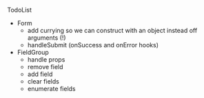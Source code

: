 TodoList

- Form
  - add currying so we can construct with an object instead off arguments (!)
  - handleSubmit (onSuccess and onError hooks)
- FieldGroup
  - handle props
  - remove field
  - add field
  - clear fields
  - enumerate fields
